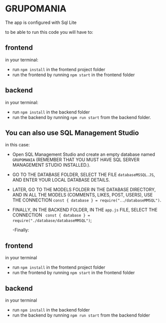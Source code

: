 ﻿# GRUPOMANIA

  The app is configured with Sql Lite

  to be able to run this code you will have to:

## frontend
  in your terminal:
 - run `npm install` in the frontend project folder
- run the frontend by running `npm start` in the frontend folder

## backend
in your terminal:
- run `npm install` in the backend folder
- run the backend by running `npm run start` from the backend folder.



## You can also use SQL Management Studio
   in this case:
  
  - Open SQL Management Studio and create an empty database named `GRUPOMANIA` (REMEMBER THAT YOU MUST HAVE SQL SERVER MANAGEMENT STUDIO INSTALLED.).
  - GO TO THE DATABASE FOLDER, SELECT THE FILE `databaseMSSQL.JS`, AND ENTER YOUR LOCAL DATABASE DETAILS.
  - LATER, GO TO THE MODELS FOLDER IN THE DATABASE DIRECTORY, AND IN ALL THE MODELS (COMMENTS, LIKES, POST, USERS), USE THE CONNECTION `const { database } = require("../databaseMMSQL")`.
  - FINALLY, IN THE BACKEND FOLDER, IN THE `app.js` FILE, SELECT THE CONNECTION ` const { database } = require("./database/databaseMMSQL")`;
  
    -Finally:

  ## frontend

in your terminal
- run `npm install` in the frontend project folder
- run the frontend by running `npm start` in the frontend folder

  
## backend
in your terminal

- run `npm install` in the backend folder
- run the backend by running `npm run start` from the backend folder


















